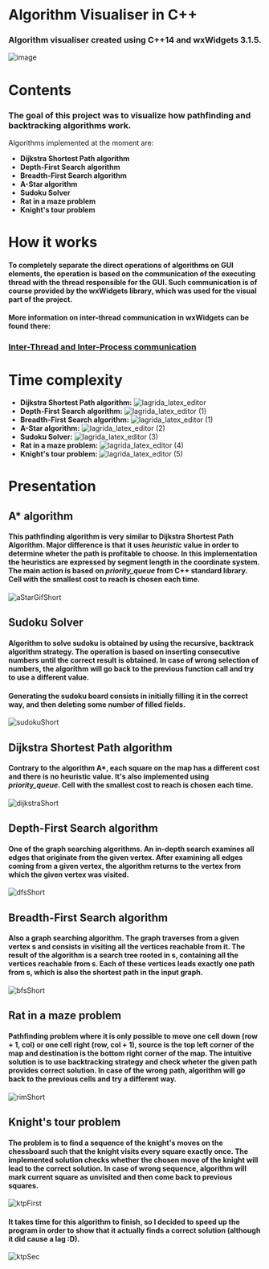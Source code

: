 # Algorithm Visualiser in C++
### Algorithm visualiser created using C++14 and wxWidgets 3.1.5.

![image](https://user-images.githubusercontent.com/81765291/155283868-c2dc4094-0b2c-4fa6-a880-a13f7fb93b60.png)

# Contents
### The goal of this project was to visualize how pathfinding and backtracking algorithms work. 
Algorithms implemented at the moment are:
- **Dijkstra Shortest Path algorithm**
- **Depth-First Search algorithm**
- **Breadth-First Search algorithm**
- **A-Star algorithm**
- **Sudoku Solver**
- **Rat in a maze problem**
- **Knight's tour problem**

# How it works
####  To completely separate the direct operations of algorithms on GUI elements, the operation is based on the communication of the executing thread with the thread responsible for the GUI. Such communication is of course provided by the wxWidgets library, which was used for the visual part of the project.
#### More information on inter-thread communication in wxWidgets can be found there: 
### [Inter-Thread and Inter-Process communication](https://wiki.wxwidgets.org/Inter-Thread_and_Inter-Process_communication)

# Time complexity
- **Dijkstra Shortest Path algorithm:** ![lagrida_latex_editor](https://user-images.githubusercontent.com/81765291/155402900-88ccfb7d-a4be-470a-97cc-d41b30c98648.png)
- **Depth-First Search algorithm:** ![lagrida_latex_editor (1)](https://user-images.githubusercontent.com/81765291/155403391-be2e0f48-19c8-40fc-8b3a-1c9ad7a2c196.png)
- **Breadth-First Search algorithm:** ![lagrida_latex_editor (1)](https://user-images.githubusercontent.com/81765291/155403396-c463b6a5-39c7-4d83-b7c5-3559e5abdf21.png)
- **A-Star algorithm:** ![lagrida_latex_editor (2)](https://user-images.githubusercontent.com/81765291/155403619-823355ee-056c-40ff-84b4-9c3953bbfe55.png)
- **Sudoku Solver:** ![lagrida_latex_editor (3)](https://user-images.githubusercontent.com/81765291/155403772-cbd4c29d-5004-4036-a88f-cd3022e486e5.png)
- **Rat in a maze problem:** ![lagrida_latex_editor (4)](https://user-images.githubusercontent.com/81765291/155403873-d6c758ff-81d2-497d-aed6-faa6de4aeba7.png)
- **Knight's tour problem:** ![lagrida_latex_editor (5)](https://user-images.githubusercontent.com/81765291/155404008-1683cd4c-937e-4986-b15a-90bfefe37911.png)


# Presentation

## A* algorithm
#### This pathfinding algorithm is very similar to Dijkstra Shortest Path Algorithm. Major difference is that it uses *heuristic* value in order to determine wheter the path is profitable to choose. In this implementation the heuristics are expressed by segment length in the coordinate system. The main action is based on *priority_queue* from C++ standard library. Cell with the smallest cost to reach is chosen each time.
![aStarGifShort](https://user-images.githubusercontent.com/81765291/155477595-a689355a-b9a8-45f7-a044-6f2a2d7a1036.gif)



## Sudoku Solver
#### Algorithm to solve sudoku is obtained by using the recursive, backtrack algorithm strategy. The operation is based on inserting consecutive numbers until the correct result is obtained. In case of wrong selection of numbers, the algorithm will go back to the previous function call and try to use a different value.
#### Generating the sudoku board consists in initially filling it in the correct way, and then deleting some number of filled fields. 
![sudokuShort](https://user-images.githubusercontent.com/81765291/155480214-d4bd7186-6110-477d-bced-cce3752b9163.gif)

## Dijkstra Shortest Path algorithm
#### Contrary to the algorithm A*, each square on the map has a different cost and there is no heuristic value. It's also implemented using *priority_queue*. Cell with the smallest cost to reach is chosen each time.
![dijkstraShort](https://user-images.githubusercontent.com/81765291/155478263-5431fb35-af86-4460-8b91-d970cccf5240.gif)

## Depth-First Search algorithm
#### One of the graph searching algorithms. An in-depth search examines all edges that originate from the given vertex. After examining all edges coming from a given vertex, the algorithm returns to the vertex from which the given vertex was visited. 
![dfsShort](https://user-images.githubusercontent.com/81765291/155478766-0a76330e-8263-4d79-96d5-c350967143bb.gif)

## Breadth-First Search algorithm
#### Also a graph searching algorithm. The graph traverses from a given vertex s and consists in visiting all the vertices reachable from it. The result of the algorithm is a search tree rooted in s, containing all the vertices reachable from s. Each of these vertices leads exactly one path from s, which is also the shortest path in the input graph. 
![bfsShort](https://user-images.githubusercontent.com/81765291/155479307-61da25df-8f0d-42c8-a387-b18d81118497.gif)

## Rat in a maze problem
#### Pathfinding problem where it is only possible to move one cell down (row + 1, col) or one cell right (row, col + 1), source is the top left corner of the map and destination is the bottom right corner of the map. The intuitive solution is to use backtracking strategy and check wheter the given path provides correct solution. In case of the wrong path, algorithm will go back to the previous cells and try a different way.
![rimShort](https://user-images.githubusercontent.com/81765291/155480557-67accaab-2cd0-45b7-90cd-5c190f52a433.gif)


## Knight's tour problem
#### The problem is to find a sequence of the knight's moves on the chessboard such that the knight visits every square exactly once. The implemented solution checks whether the chosen move of the knight will lead to the correct solution. In case of wrong sequence, algorithm will mark current square as unvisited and then come back to previous squares.
![ktpFirst](https://user-images.githubusercontent.com/81765291/155481632-e9135639-d9d1-44dd-92fd-92796d683b17.gif)

#### It takes time for this algorithm to finish, so I decided to speed up the program in order to show that it actually finds a correct solution (although it did cause a lag :D).
![ktpSec](https://user-images.githubusercontent.com/81765291/155482101-2f98a47c-2513-4b33-8431-f055fc03f758.gif)
